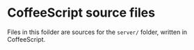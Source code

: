 # CoffeeScript source files

Files in this foilder are sources for the `server/` folder, written in CoffeeScript.